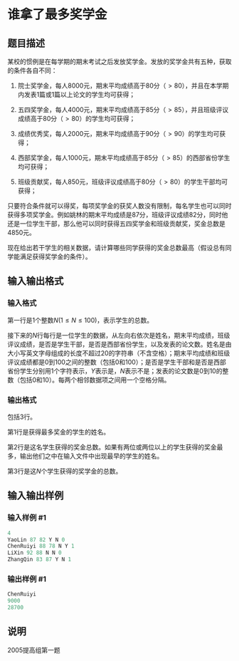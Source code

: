 # 谁拿了最多奖学金

## 题目描述

某校的惯例是在每学期的期末考试之后发放奖学金。发放的奖学金共有五种，获取的条件各自不同：

1. 院士奖学金，每人$8000$元，期末平均成绩高于$80$分（$>80$），并且在本学期内发表$1$篇或$1$篇以上论文的学生均可获得；

2. 五四奖学金，每人$4000$元，期末平均成绩高于$85$分（$>85$），并且班级评议成绩高于$80$分（$>80$）的学生均可获得；

3. 成绩优秀奖，每人$2000$元，期末平均成绩高于$90$分（$>90$）的学生均可获得；

4. 西部奖学金，每人$1000$元，期末平均成绩高于$85$分（$>85$）的西部省份学生均可获得；

5. 班级贡献奖，每人$850$元，班级评议成绩高于$80$分（$>80$）的学生干部均可获得；

只要符合条件就可以得奖，每项奖学金的获奖人数没有限制，每名学生也可以同时获得多项奖学金。例如姚林的期末平均成绩是$87$分，班级评议成绩$82$分，同时他还是一位学生干部，那么他可以同时获得五四奖学金和班级贡献奖，奖金总数是$4850$元。

现在给出若干学生的相关数据，请计算哪些同学获得的奖金总数最高（假设总有同学能满足获得奖学金的条件）。

## 输入输出格式

### 输入格式

第一行是$1$个整数$N(1 \le N \le 100)$，表示学生的总数。

接下来的$N$行每行是一位学生的数据，从左向右依次是姓名，期末平均成绩，班级评议成绩，是否是学生干部，是否是西部省份学生，以及发表的论文数。姓名是由大小写英文字母组成的长度不超过$20$的字符串（不含空格）；期末平均成绩和班级评议成绩都是$0$到$100$之间的整数（包括$0$和$100$）；是否是学生干部和是否是西部省份学生分别用$1$个字符表示，$Y$表示是，$N$表示不是；发表的论文数是$0$到$10$的整数（包括$0$和$10$）。每两个相邻数据项之间用一个空格分隔。

### 输出格式

包括$3$行。

第$1$行是获得最多奖金的学生的姓名。

第$2$行是这名学生获得的奖金总数。如果有两位或两位以上的学生获得的奖金最多，输出他们之中在输入文件中出现最早的学生的姓名。

第$3$行是这$N$个学生获得的奖学金的总数。

## 输入输出样例

### 输入样例 #1

```cpp
4
YaoLin 87 82 Y N 0
ChenRuiyi 88 78 N Y 1
LiXin 92 88 N N 0
ZhangQin 83 87 Y N 1

```
### 输出样例 #1

```cpp
ChenRuiyi
9000
28700

```
## 说明

2005提高组第一题

